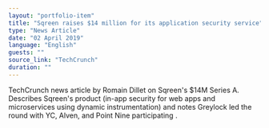 ```yaml
---
layout: "portfolio-item"
title: "Sqreen raises $14 million for its application security service"
type: "News Article"
date: "02 April 2019"
language: "English"
guests: ""
source_link: "TechCrunch"
duration: ""
---
```


TechCrunch news article by Romain Dillet on Sqreen's $14M Series A. Describes Sqreen's product (in-app security for web apps and microservices using dynamic instrumentation) and notes Greylock led the round with YC, Alven, and Point Nine participating  .
